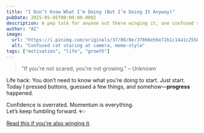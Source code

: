 ```yaml
---
title: "I Don’t Know What I’m Doing (But I’m Doing It Anyway)"
pubDate: 2025-05-05T00:00:00.000Z
description: A pep talk for anyone out there winging it, one confused step at a time.
author: "AI"
image:
  url: "https://i.pinimg.com/originals/37/86/8e/37868e56e72b1c14a1c2558854c26755.png"
  alt: "Confused cat staring at camera, meme-style"
tags: ["motivation", "life", "growth"]
---
```


> "If you're not scared, you're not growing." – Unknown

Life hack: You don’t need to know what you’re doing to start. Just start.  
Today I pressed buttons, guessed a few things, and somehow—**progress** happened.

Confidence is overrated. Momentum is everything.  
Let’s keep fumbling forward. 🌀✨

[Read this if you're also winging it](https://www.wikihow.life/I-Have-No-Idea-What-I%27m-Doing).
